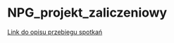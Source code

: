 # NPG_projekt_zaliczeniowy
[Link do opisu przebiegu spotkań]([https://www.ti.com/product/TLA2024](https://docs.google.com/document/d/1v4dVFmvFh4l9uZ5TwHQdZhqqmW9jwkogAAe3-Kg5y6I/edit?usp=sharing))
